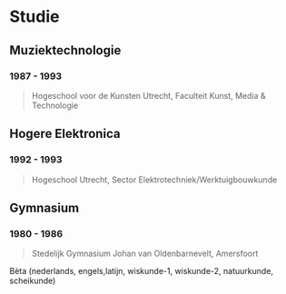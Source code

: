 # Studie

## Muziektechnologie

### 1987 - 1993

> Hogeschool voor de Kunsten Utrecht, Faculteit Kunst, Media & Technologie

## Hogere Elektronica

### 1992 - 1993

> Hogeschool Utrecht, Sector Elektrotechniek/Werktuigbouwkunde

## Gymnasium

### 1980 - 1986

> Stedelijk Gymnasium Johan van Oldenbarnevelt, Amersfoort

Bèta (nederlands, engels,latijn, wiskunde-1, wiskunde-2, natuurkunde, scheikunde)
